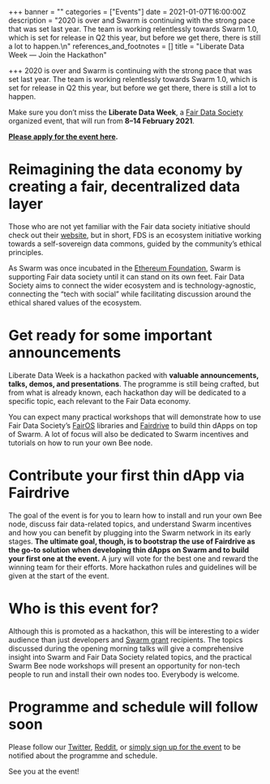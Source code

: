 +++
banner = ""
categories = ["Events"]
date = 2021-01-07T16:00:00Z
description = "2020 is over and Swarm is continuing with the strong pace that was set last year. The team is working relentlessly towards Swarm 1.0, which is set for release in Q2 this year, but before we get there, there is still a lot to happen.\n"
references_and_footnotes = []
title = "Liberate Data Week — Join the Hackathon"

+++
2020 is over and Swarm is continuing with the strong pace that was set last year. The team is working relentlessly towards Swarm 1.0, which is set for release in Q2 this year, but before we get there, there is still a lot to happen.

Make sure you don’t miss the **Liberate Data Week**, a [Fair Data Society](https://fairdatasociety.org/) organized event, that will run from **8–14 February 2021**.

[**Please apply for the event here**](https://swarm-gateways.net/bzz:/liberate.swarm.eth/)**.**

# Reimagining the data economy by creating a fair, decentralized data layer

Those who are not yet familiar with the Fair data society initiative should check out their [website](https://fairdatasociety.org/), but in short, FDS is an ecosystem initiative working towards a self-sovereign data commons, guided by the community’s ethical principles.

As Swarm was once incubated in the [Ethereum Foundation](https://ethereum.org/en/foundation/), Swarm is supporting Fair data society until it can stand on its own feet. Fair Data Society aims to connect the wider ecosystem and is technology-agnostic, connecting the “tech with social” while facilitating discussion around the ethical shared values of the ecosystem.

# Get ready for some important announcements

Liberate Data Week is a hackathon packed with **valuable announcements, talks, demos, and presentations**. The programme is still being crafted, but from what is already known, each hackathon day will be dedicated to a specific topic, each relevant to the Fair Data economy.

You can expect many practical workshops that will demonstrate how to use Fair Data Society’s [FairOS](https://github.com/fairDataSociety/fairOS-dfs) libraries and [Fairdrive](https://github.com/fairDataSociety/Fairdrive) to build thin dApps on top of Swarm. A lot of focus will also be dedicated to Swarm incentives and tutorials on how to run your own Bee node.

# Contribute your first thin dApp via Fairdrive

The goal of the event is for you to learn how to install and run your own Bee node, discuss fair data-related topics, and understand Swarm incentives and how you can benefit by plugging into the Swarm network in its early stages. **The ultimate goal, though, is to bootstrap the use of Fairdrive as the go-to solution when developing thin dApps on Swarm and to build your first one at the event.** A jury will vote for the best one and reward the winning team for their efforts. More hackathon rules and guidelines will be given at the start of the event.

# Who is this event for?

Although this is promoted as a hackathon, this will be interesting to a wider audience than just developers and [Swarm grant](https://swarmgrants.typeform.com/to/O3qL6VdO) recipients. The topics discussed during the opening morning talks will give a comprehensive insight into Swarm and Fair Data Society related topics, and the practical Swarm Bee node workshops will present an opportunity for non-tech people to run and install their own nodes too. Everybody is welcome.

# Programme and schedule will follow soon

Please follow our [Twitter](https://twitter.com/ethswarm), [Reddit](https://www.reddit.com/r/ethswarm/), or [simply sign up for the event](https://swarm-gateways.net/bzz:/liberate.swarm.eth/) to be notified about the programme and schedule.

See you at the event!